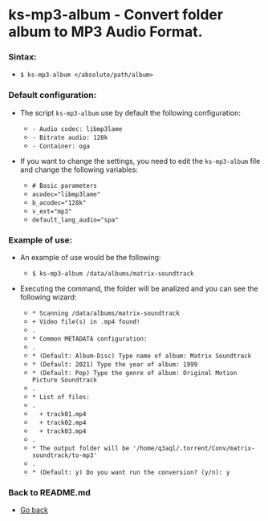 ks-mp3-album - Convert folder album to MP3 Audio Format.
========================================================

### Sintax:

  * `$ ks-mp3-album </absolute/path/album>`

### Default configuration:

  * The script `ks-mp3-album` use by default the following configuration:
  
    * `- Audio codec: libmp3lame`
    * `- Bitrate audio: 128k`
    * `- Container: oga`
    
  * If you want to change the settings, you need to edit the `ks-mp3-album` file and change the following variables:

    * `# Basic parameters`
    * `acodec="libmp3lame"`
    * `b_acodec="128k"`
    * `v_ext="mp3"`
    * `default_lang_audio="spa"`
    
### Example of use:

  * An example of use would be the following:
  
    * `$ ks-mp3-album /data/albums/matrix-soundtrack`
    
  * Executing the command, the folder will be analized and you can see the following wizard:

    * `* Scanning /data/albums/matrix-soundtrack` 
    * `+ Video file(s) in .mp4 found!`
    * `.`
    * `* Common METADATA configuration:`
    * `.`
    * `* (Default: Album-Disc) Type name of album: Matrix Soundtrack`
    * `* (Default: 2021) Type the year of album: 1999`
    * `* (Default: Pop) Type the genre of album: Original Motion Picture Soundtrack`
    * `.`
    * `* List of files:`
    * `.`
    * `  + track01.mp4`
    * `  + track02.mp4`
    * `  + track03.mp4`
    * `.`
    * `* The output folder will be '/home/q3aql/.torrent/Conv/matrix-soundtrack/to-mp3'`
    * `.`
    * `* (Default: y) Do you want run the conversion? (y/n): y`
    
### Back to README.md
    
* [Go back](https://github.com/q3aql/ks-tools/blob/main/README.md)
  